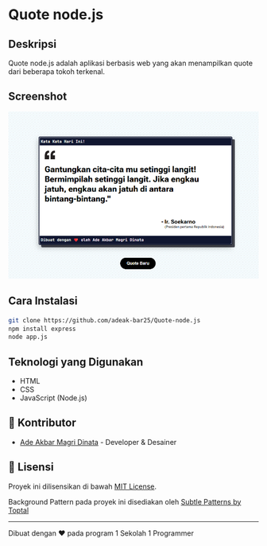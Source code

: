 # Quote node.js

## Deskripsi
Quote node.js adalah aplikasi berbasis web yang akan menampilkan quote dari beberapa tokoh terkenal.

## Screenshot
![Screenshot aplikasi](screenshot\Screenshot.png)

## Cara Instalasi
```bash
git clone https://github.com/adeak-bar25/Quote-node.js
npm install express
node app.js
```

## Teknologi yang Digunakan
- HTML
- CSS
- JavaScript (Node.js)


## 👥 Kontributor
- [Ade Akbar Magri Dinata](https://github.com/adeak-bar25) - Developer & Desainer

## 📄 Lisensi
Proyek ini dilisensikan di bawah [MIT License](LICENSE).

Background Pattern pada proyek ini disediakan oleh [Subtle Patterns by Toptal](https://www.toptal.com/designers/subtlepatterns/)

---

Dibuat dengan ❤️ pada program 1 Sekolah 1 Programmer
